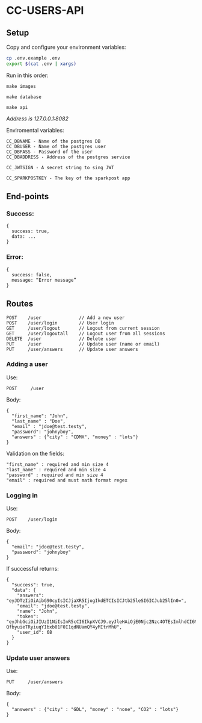 # CC-USERS-API
## Setup

Copy and configure your environment variables:

```sh
cp .env.example .env
export $(cat .env | xargs)
```

Run in this order:
```
make images

make database

make api
```

*Address is 127.0.0.1:8082*

Enviromental variables:
```
CC_DBNAME - Name of the postgres DB
CC_DBUSER - Name of the postgres user
CC_DBPASS - Password of the user
CC_DBADDRESS - Address of the postgres service

CC_JWTSIGN - A secret string to sing JWT

CC_SPARKPOSTKEY - The key of the sparkpost app
```

## End-points
### Success:
```
{
  success: true,
  data: ...
}
```

### Error:
```
{
  success: false,
  message: “Error message”
}
```

## Routes
```
POST    /user              // Add a new user
POST    /user/login        // User login
GET     /user/logout       // Logout from current session
GET     /user/logoutall    // Logout user from all sessions
DELETE  /user              // Delete user
PUT     /user              // Update user (name or email)
PUT     /user/answers      // Update user answers
```

### Adding a user
Use:
```
POST     /user
```
Body:
```
{
  "first_name": "John",
  "last_name" : "Doe",
  "email" : "jdoe@test.testy",
  "password": "johnyboy",
  "answers" : {"city" : "CDMX", "money" : "lots"}
}
```
Validation on the fields:
```
"first_name" : required and min size 4
"last_name" : required and min size 4
"password" : required and min size 4
"email" : required and must math format regex
```

### Logging in
Use:
```
POST    /user/login
```
Body:
```
{
  "email": "jdoe@test.testy",
  "password": "johnyboy"
}
```
If successful returns:
```
{
  "success": true,
  "data": {
    "answers": "eyJDTzIiOiAibG90cyIsICJjaXR5IjogIkdETCIsICJtb25leSI6ICJub25lIn0=",
    "email": "jdoe@test.testy",
    "name": "John",
    "token": "eyJhbGciOiJIUzI1NiIsInR5cCI6IkpXVCJ9.eyJleHAiOjE0Njc2Nzc4OTEsImlhdCI6MTQ2NjQ2ODI5MSwiaWQiOjY4LCJqdGkiOiJWZE44MyJ9.u-QfbyuieTRyiuqYIbxb01F0I1qdNUamQY4yMItrMhU",
    "user_id": 68
  }
}
```

### Update user answers
Use:
```
PUT     /user/answers
```
Body:
```
{
  "answers" : {"city" : "GDL", "money" : "none", "CO2" : "lots"}
}
```
